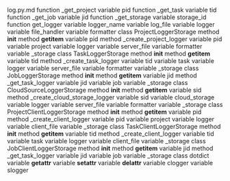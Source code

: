 log.py.md
function _get_project
	variable pid
function _get_task
	variable tid
function _get_job
	variable jid
function _get_storage
	variable storage_id
function get_logger
	variable logger_name
	variable log_file
	variable logger
	variable file_handler
	variable formatter
class ProjectLoggerStorage
	method __init__
	method __getitem__
		variable pid
	method _create_project_logger
		variable pid
		variable project
		variable logger
		variable server_file
		variable formatter
	variable _storage
class TaskLoggerStorage
	method __init__
	method __getitem__
		variable tid
	method _create_task_logger
		variable tid
		variable task
		variable logger
		variable server_file
		variable formatter
	variable _storage
class JobLoggerStorage
	method __init__
	method __getitem__
		variable jid
	method _get_task_logger
		variable jid
		variable job
	variable _storage
class CloudSourceLoggerStorage
	method __init__
	method __getitem__
		variable sid
	method _create_cloud_storage_logger
		variable sid
		variable cloud_storage
		variable logger
		variable server_file
		variable formatter
	variable _storage
class ProjectClientLoggerStorage
	method __init__
	method __getitem__
		variable pid
	method _create_client_logger
		variable pid
		variable project
		variable logger
		variable client_file
	variable _storage
class TaskClientLoggerStorage
	method __init__
	method __getitem__
		variable tid
	method _create_client_logger
		variable tid
		variable task
		variable logger
		variable client_file
	variable _storage
class JobClientLoggerStorage
	method __init__
	method __getitem__
		variable jid
	method _get_task_logger
		variable jid
		variable job
	variable _storage
class dotdict
	variable __getattr__
	variable __setattr__
	variable __delattr__
variable clogger
variable slogger
